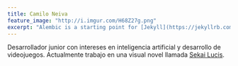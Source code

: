 ```yaml
---
title: Camilo Neiva
feature_image: "http://i.imgur.com/H68Z27g.png"
excerpt: "Alembic is a starting point for [Jekyll](https://jekyllrb.com/) projects. Rather than starting from scratch, this boilerplate is designed to get the ball rolling immediately. Install it, configure it, tweak it, push it."
---
```




Desarrollador junior con intereses en inteligencia artificial y desarrollo de videojuegos. Actualmente trabajo en una visual novel llamada [Sekai Lucis](https://jcneivaa.github.io/general/2017/08/24/sekai-lucis/).
